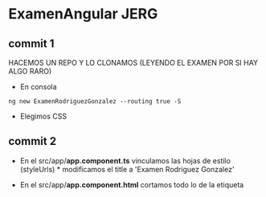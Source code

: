 # ExamenAngular JERG

## commit 1

HACEMOS UN REPO Y LO CLONAMOS (LEYENDO EL EXAMEN POR SI HAY ALGO RARO)

- En consola
~~~
ng new ExamenRodriguezGonzalez --routing true -S
~~~
- Elegimos CSS

## commit 2

- En el src/app/**app.component.ts** vinculamos las hojas de estilo (styleUrls) * modificamos el title a 'Examen Rodriguez Gonzalez'
- En el src/app/**app.component.html** cortamos todo lo de la etiqueta <style> y lo pegamos en src/app/app.component.css
- En **package.json** para modificar los parametros del ng start (puerto...etc) 
    - donde dice:
      ~~~
      "start": "ng serve"
      ~~~
    - debe decir
      ~~~
      "start": "ng serve -o --port 4234"
      ~~~
- En consola

    ~~~
    npm start 
    ~~~

    para sacar por localhost la página.

## commit 3

- instalamos bootstrap
    - En consola:
        ~~~
        npm install bootstrap
        npm i @popperjs/core
        ~~~
Luego navegue a su aplicación angular 13 y abra el archivo angular.json. Y luego agregue el siguiente código en él; como sigue:

    ~~~
"styles": [
              ...
              "node_modules/bootstrap/dist/css/bootstrap.min.css"
          ],
"scripts": [
              ...
               "node_modules/bootstrap/dist/js/bootstrap.min.js"
           ]
    ~~~

angular.json debe de quedar se la siguiente manera y aplicandolo a inmoguanche
    
    ~~~
    {
  "$schema": "./node_modules/@angular/cli/lib/config/schema.json",
  "version": 1,
  "newProjectRoot": "projects",
  "projects": {
    "frontend": {
      "projectType": "application",
      "schematics": {
        "@schematics/angular:application": {
          "strict": true
        }
      },
      "root": "",
      "sourceRoot": "src",
      "prefix": "app",
      "architect": {
        "build": {
          "builder": "@angular-devkit/build-angular:browser",
          "options": {
            "outputPath": "dist/frontend",
            "index": "src/index.html",
            "main": "src/main.ts",
            "polyfills": "src/polyfills.ts",
            "tsConfig": "tsconfig.app.json",
            "assets": [
              "src/favicon.ico",
              "src/assets"
            ],
            "styles": [
              "src/styles.css",
              "node_modules/bootstrap/dist/css/bootstrap.min.css"
            ],
            "scripts": [
              "node_modules/bootstrap/dist/js/bootstrap.min.js"
            ]
          },
          "configurations": {
            "production": {
              "budgets": [
                {
                  "type": "initial",
                  "maximumWarning": "500kb",
                  "maximumError": "1mb"
                },
                {
                  "type": "anyComponentStyle",
                  "maximumWarning": "2kb",
                  "maximumError": "4kb"
                }
              ],
              "fileReplacements": [
                {
                  "replace": "src/environments/environment.ts",
                  "with": "src/environments/environment.prod.ts"
                }
              ],
              "outputHashing": "all"
            },
            "development": {
              "buildOptimizer": false,
              "optimization": false,
              "vendorChunk": true,
              "extractLicenses": false,
              "sourceMap": true,
              "namedChunks": true
            }
          },
          "defaultConfiguration": "production"
        },
        "serve": {
          "builder": "@angular-devkit/build-angular:dev-server",
          "configurations": {
            "production": {
              "browserTarget": "frontend:build:production"
            },
            "development": {
              "browserTarget": "frontend:build:development"
            }
          },
          "defaultConfiguration": "development"
        },
        "extract-i18n": {
          "builder": "@angular-devkit/build-angular:extract-i18n",
          "options": {
            "browserTarget": "frontend:build"
          }
        },
        "test": {
          "builder": "@angular-devkit/build-angular:karma",
          "options": {
            "main": "src/test.ts",
            "polyfills": "src/polyfills.ts",
            "tsConfig": "tsconfig.spec.json",
            "karmaConfig": "karma.conf.js",
            "assets": [
              "src/favicon.ico",
              "src/assets"
            ],
            "styles": [
              "src/styles.css",
              "node_modules/bootstrap/dist/css/bootstrap.min.css"
            ],
            "scripts": [
              "node_modules/bootstrap/dist/js/bootstrap.min.js"
            ]
          }
        }
      }
    }
  },
  "defaultProject": "InmoGuancheCRM"
}

    
    ~~~
    
    
## commit 4

- ENTRAMOS EN src/app/**app.module.ts** E IMPORTAMOS EL MODULO HttpClientModule: (OJO NO TE LO OFRECE, HAY QUE PICARLO TAL CUAL):

- nos tiene que quedar de la siguiente manera
    ~~~
    import { NgModule } from '@angular/core';
    import { BrowserModule } from '@angular/platform-browser';

    import { AppRoutingModule } from './app-routing.module';
    import { AppComponent } from './app.component';

    import { HttpClientModule } from '@angular/common/http';

@NgModule({
declarations: [
AppComponent
],
imports: [
BrowserModule,
AppRoutingModule,
HttpClientModule
],
providers: [],
bootstrap: [AppComponent]
})
export class AppModule { }
    ~~~
- CREAR CORE MODULE
    - En consola:
    ~~~
    ng g m core
    ~~~

- IMPORTAMOS CoreModule EN src/app/app.module.ts, solo en imports, la importacion de CoreModule es automatica:

- Nos tiene que quedar de la siguiente manera:
    ~~~
    import { NgModule } from '@angular/core';
    import { BrowserModule } from '@angular/platform-browser';

    import { AppRoutingModule } from './app-routing.module';
    import { AppComponent } from './app.component';

    import { HttpClientModule } from '@angular/common/http';
    import { CoreModule } from './core/core.module';



    @NgModule({
    declarations: [
        AppComponent
    ],
    imports: [
        BrowserModule,
        AppRoutingModule,
        HttpClientModule,
        CoreModule
    ],
    providers: [],
    bootstrap: [AppComponent]
    })
    export class AppModule { }
    ~~~

- Creamos los componentes del Core.
    - En consola:
    ~~~
    ng g c core/shell
    ng g c core/shell/header
    ng g c core/shell/main
    ng g c core/shell/footer
    ~~~

- En src/app/core/shell/shell.component.html lo dejamos de la siguiente manera:
    ~~~
    <app-shell></app-shell>
    ~~~

- Importamos en src/app/core/core.module.ts el modulo de RouterModule.
    - debe de quedar de la siguiente manera.
        ~~~
        import { NgModule } from '@angular/core';
        import { CommonModule } from '@angular/common';
        import { ShellComponent } from './shell/shell.component';
        import { HeaderComponent } from './shell/header/header.component';
        import { MainComponent } from './shell/main/main.component';
        import { FooterComponent } from './shell/footer/footer.component';
        import { RouterModule } from '@angular/router';



        @NgModule({
        declarations: [
            ShellComponent,
            HeaderComponent,
            MainComponent,
            FooterComponent
        ],
        imports: [
            CommonModule,
            RouterModule
        ]
        })
        export class CoreModule { }
        ~~~

- Dentro de src/app/core/shell/main/main.component.html lo dejamos tal que así
    ~~~
    <div>
        <router-outlet></router-outlet>
    <div>
    ~~~

- Creamos el componente not found dentro del modulo Core.
    - En consola
    ~~~
    ng g c core/not-found
    ~~~

- CREAMOS EL MODULO Y COMPONENTE HOME:
    - En consola
        ~~~
        ng g m home --routing true
        ng g c home/home
        ~~~

## commit 5

- En src/app/core/core.module.ts debemos exportar ShellComponent, debemos de dejar el archivo de la siguiente manera:
    ~~~
    import { NgModule } from '@angular/core';
    import { CommonModule } from '@angular/common';
    import { ShellComponent } from './shell/shell.component';
    import { HeaderComponent } from './shell/header/header.component';
    import { MainComponent } from './shell/main/main.component';
    import { FooterComponent } from './shell/footer/footer.component';
    import { RouterModule } from '@angular/router';



    @NgModule({
    declarations: [
        ShellComponent,
        HeaderComponent,
        MainComponent,
        FooterComponent
    ],
    imports: [
        CommonModule,
        RouterModule
    ],
    exports: [
        ShellComponent
        ]
    })
    export class CoreModule { }
    ~~~

- En src/app/app.component.html lo dejamos con solo lo siguiente:
    ~~~
    <app-shell></app-shell>
    ~~~


- En src/environments/environment.prod.ts modificamos el archivo para que pueda embeber de la api que queremos que expote. En el caso de StarWars queda de la siguiente manera:
    ~~~
    export const environment = {
    production: true,
    logo: '../assets/img/darthVader.jpg',
    host: 'http://swapi.dev/api/',
    itemsPorPagina: 10
    };
    ~~~

- En src/environments/environment.ts lo dejamos de la siguiente manera el codigo no comentado.
    ~~~
    export const environment = {
    production: false,
    logo: '../assets/img/startwars.png',
    host: 'http://swapi.dev/api/',
    itemsPorPagina: 10
    };
    ~~~

- Añadimos rutas en src/app/app-routing.module.ts al loro que el componente not found te da fallo y hay que importarlo. tiene que quedar de la siguiente manera.
    ~~~
    import { NgModule } from '@angular/core';
    import { RouterModule, Routes } from '@angular/router';
    import { NotFoundComponent } from './core/not-found/not-found.component';

    const routes: Routes = [
    {
        path: '',
        loadChildren: () => import('./home/home.module').then(m => m.HomeModule)
        },
        {
        path: "not-found" , component: NotFoundComponent
        },
        {
        path: "**" , //cualquier valor que no este indicado
        redirectTo: "not-found"
        },
    ];

    @NgModule({
    imports: [RouterModule.forRoot(routes)],
    exports: [RouterModule]
    })
    export class AppRoutingModule { }
    ~~~

## commit 6

- En src/app/core/shell/shell.component.html debe de quedar asi:
~~~
<app-header></app-header>
<app-main></app-main>
<app-footer></app-footer>

~~~


- Añadimo Header en src/app/core/shell/header/header.component.html dejandolo de la siguiente manera
~~~
<nav class="navbar navbar-expand-lg navbar-dark bg-dark align-items-center fixed-top">
  <a class="navbar-brand " routerLink="/"><span
  class="sr-only">(current)</span></a>
  <button class="navbar-toggler" type="button" data-toggle="collapse" data-target="#ejercicioProto"
  aria-controls="navbarSupportedContent" aria-controls="ejercicioProto" aria-expanded="false"
  aria-label="Toggle navigation">
  <span class="navbar-toggler-icon"></span>
  </button>

  <div class="collapse navbar-collapse" id="ejercicioProto">
  <ul class="navbar-nav mr-auto">
  <li class="nav-item dropdown pt-3" routerLinkActive="router-link-active">
  <a class="nav-link dropdown-toggle lera" id="navbarDropdown" role="button" data-toggle="dropdown"
  aria-haspopup="true" aria-expanded="false">
  Personajes
  </a>
  <div class="dropdown-menu bg-dark" aria-labelledby="navbarDropdown">
  <a class="dropdown-item text-warning" routerLink="personajes">Todos</a>
  <a class="dropdown-item text-warning" routerLink="personajes/formulario">Crear Personaje</a>
  </div>
  </li>
  </ul>
  </div>
  </nav>

~~~

- CREAMOS EL MODULO DE PERSONAJES O LO QUE SEA:

    - En consola
        ~~~
        ng g m personajes --routing true
        ~~~

- AÑADIMOS LA RUTA EN src/app/app-routing.module.ts
~~~
{
path: 'personajes',
loadChildren: () => import('./personajes/personajes.module').then(m => m.PersonajesModule)
},
~~~


- CREAMOS COMPONENTES DENTRO DEL MODULO PERSONAJES:

    - En consola
~~~
ng g c personajes/personajes
ng g c personajes/personaje-item
ng g c personajes/personaje-form
~~~

- añadimos ruta en src/app/personajes/personajes-routing.module.ts quedando de la siguiente manera
~~~
import { NgModule } from '@angular/core';
import { RouterModule, Routes } from '@angular/router';
import { PersonajesComponent } from './personajes/personajes.component';

const routes: Routes = [
  {
    path: '',
    component: PersonajesComponent
  }
];

@NgModule({
  imports: [RouterModule.forChild(routes)],
  exports: [RouterModule]
})
export class PersonajesRoutingModule { }
~~~

- IMPORTAMOS FORMSMODULE EN src/app/personajes/personajes.module.ts:

~~~
import { NgModule } from '@angular/core';
import { CommonModule } from '@angular/common';

import { PersonajesRoutingModule } from './personajes-routing.module';
import { PersonajesComponent } from './personajes/personajes.component';
import { PersonajeItemComponent } from './personaje-item/personaje-item.component';
import { FormsModule } from '@angular/forms';


@NgModule({
  declarations: [
    PersonajesComponent,
    PersonajeItemComponent
  ],
  imports: [
    CommonModule,
    PersonajesRoutingModule,
    FormsModule
  ]
})
export class PersonajesModule { }

~~~

- CREAMOS INTERFAZ DENTRO DE MODULO PERSONAJES Y DECLARAMOS TODOS LOS ATRIBUTOS QUE APAREZCAN EN LA API:

En Consola:

~~~
ng g i personajes/models/personaje
~~~

Lo dejamos asi:
~~~
export interface Personaje {
  nombre: string;
  estatura: string;
  peso: string;
  colorPelo: string;
  colorPiel: string;
  colorOjos: string;
  fechaNac: string;
  genero: string;
  planeta: string;
  peliculas: any[];
}
~~~

- REAMOS LA CLASE DENTRO DEL MÓDULO PERSONAJES

En consola

~~~
ng g class personajes/models/personaje-impl
~~~

Implemento lo siguiente en la clase personajes/models/personaje-impl

~~~
import { Personaje } from './personaje';

export class PersonajeImpl implements Personaje {
  nombre: string;
  estatura: string;
  peso: string;
  colorPelo: string;
  colorPiel: string;
  colorOjos: string;
  fechaNac: string;
  genero: string;
  planeta: string;
  peliculas: any[];

  // tslint:disable-next-line: max-line-length
  constructor(name: any, height: any, mass: any, hair_color: any, skin_color: any, eye_color: any, birth_year: any, gender: any, homeworld: any, films: any[]) {
    this.nombre = name;
    this.estatura = height;
    this.peso = mass;
    this.colorPelo = hair_color;
    this.colorPiel = skin_color;
    this.colorOjos = eye_color;
    this.fechaNac = birth_year;
    this.genero = gender;
    this.planeta = this.getIdMundo(homeworld);
    this.peliculas = films;
  }

  getIdMundo(url: string): string {
    url = url.slice(0, url.length - 1)
    return url.slice(url.lastIndexOf('/') + 1, url.length);
  }
}
~~~


COMPONENTE CONTENEDOR src/app/personajes/personajes/personajes.component.ts:

~~~
import { Component, OnInit } from '@angular/core';
import { AuxiliarService } from 'src/app/service/auxiliar.service';
import { Personaje } from '../models/personaje';
import { PersonajeImpl } from '../models/personaje-impl';
import { PersonajeService } from '../service/personaje.service';

@Component({
  selector: 'app-personajes',
  templateUrl: './personajes.component.html',
  styleUrls: ['./personajes.component.css']
})
export class PersonajesComponent implements OnInit {
  personajes: Personaje[] = [];
  todosPersonajes: Personaje[] = [];
  personajeVerDatos: Personaje = new PersonajeImpl('','','','','','','','','',[],);
  numPaginas: number = 0;

  constructor(
    private personajeService: PersonajeService,
    private auxService: AuxiliarService) { }

  ngOnInit(): void {
    this.personajeService.getPersonajes().subscribe((response) => this.personajes = this.personajeService.extraerPersonajes(response));
    this.getTodosPersonajes();
  }

  verDatos(personaje: Personaje): void {
    this.personajeVerDatos = personaje;
  }

   onPersonajeEliminar(personaje: Personaje): void {
    console.log(`He eliminado a ${personaje.nombre}`);
    this.personajes = this.personajes.filter(p => personaje !== p)
  }

  getTodosPersonajes(): void {
    this.personajeService.getPersonajes().subscribe(r => {
      this.numPaginas = this.auxService.getPaginasResponse(r);
      for (let index = 1; index <= this.numPaginas; index++) {
        this.personajeService.getPersonajesPagina(index)
          .subscribe(response => {
            this.todosPersonajes.push(...this.personajeService.extraerPersonajes(response));
          });
      }
    });
  }
}
~~~


- modificamos src/app/personajes/personajes/personajes.component.html

~~~
<div class="row">
  <div class="col-10 col-sm-10 col-md-3 col-lg-3 col-xl-3">NOMBRE</div>
  <div class="col-10 col-sm-10 col-md-3 col-lg-2 col-xl-2">GÉNERO</div>
  <div class="col-10 col-sm-10 col-md-3 col-lg-3 col-xl-3">FECHA NACIMIENTO</div> 

</div>

~~~

COMPONENTE PRESENTADOR src/app/personajes/personaje-item/personaje-item.component.ts:

~~~
import { Component, OnInit } from '@angular/core';

@Component({
  selector: 'app-personaje-item',
  templateUrl: './personaje-item.component.html',
  styleUrls: ['./personaje-item.component.css']
})
export class PersonajeItemComponent implements OnInit {

  constructor() { }

  ngOnInit(): void {
  }

}

~~~

COMPONENTE PRESENTADOR src/app/personajes/personaje-item/personaje-item.component.html:
~~~
<div class="row mb-1">
  <hr class='w-100'>
  <div class="col-6 col-sm-6 col-md-2 col-lg-2 col-xl-3"><a class="" data-toggle="modal"
      data-target="#modalPersonaje" (click)='personajeSeleccionado.emit(personaje)'> {{personaje.nombre}}</a></div>
  <div class="col-6 col-sm-6 col-md-3 col-lg-2 col-xl-2">{{personaje.genero | i18nSelect: genderMap}}</div>
  <div class="col-6 col-sm-6 col-md-3 col-lg-3 col-xl-3">{{personaje.fechaNac | lowercase}}</div>
  <div class="col-16 col-sm-6 col-md-3 col-lg-2 col-xl-2">
      <button class="btn btn-info" [routerLink]="['/planeta', personaje.planeta]">Planeta</button>
  </div>
  <div class="col-6 col-sm-6 col-md-2 col-lg-2 col-xl-2">
        <div *ngIf='personaje.colorPelo != "none" && personaje.colorPelo != "n/a"; else elseBlock'>{{personaje.colorPelo}}
        </div>
 </div>
 <ng-template #elseBlock>
      <span>No tengo Pelo</span>
 </ng-template>
</div>

~~~

CREACION SERVICIO GLOBAL (TRANSVERSAL) A TODA LA APLICACION:

En consola:
~~~
ng g service service/auxiliar
~~~


en src/app/service/auxiliar.service.ts

~~~

import { HttpClient } from '@angular/common/http';
import { Injectable } from '@angular/core';
import { Observable } from 'rxjs';
import { environment } from 'src/environments/environment';

@Injectable({
  providedIn: 'root'
})
export class AuxiliarService {
  itemsPorPagina: number = environment.itemsPorPagina;

  constructor(private http: HttpClient) { }

  getItemsResponse(respuestaApi: any): number {
    return respuestaApi.count;
  }

  getPaginasResponse(respuestaApi: any): number {
    return Math.ceil(this.getItemsResponse(respuestaApi) / this.itemsPorPagina);
  }

  getItemsPorPagina(urlEndPoint: string, pagina: number): Observable<any> {
    return this.http.get<any>(`${urlEndPoint}?page=${pagina}`)
  }
}
~~~

AÑADIR COMO PROVEEDOR EL SERVICIO AUXILIARSERVICE EN PERSONAJES MODULE:
debe de quedar asi

~~~
import { NgModule } from '@angular/core';
import { CommonModule } from '@angular/common';

import { PersonajesRoutingModule } from './personajes-routing.module';
import { PersonajesComponent } from './personajes/personajes.component';
import { PersonajeItemComponent } from './personaje-item/personaje-item.component';
import { FormsModule } from '@angular/forms';
import { AuxiliarService } from '../service/auxiliar.service';


NgModule({
  declarations: [PersonajesComponent, 
    PersonajeItemComponent],
  imports: [
    CommonModule,
    PersonajesRoutingModule,
    FormsModule
  ],
  providers: [AuxiliarService]
})
export class PersonajesModule { }

~~~

CREACION SERVICIO EN EL MODULO PERSONAJES

En Consola:

~~~
ng g service personajes/service/personaje
~~~

El archivo src/app/personajes/service/personaje.service.ts debe de quedar asi

~~~
import { HttpClient } from '@angular/common/http';
import { Injectable } from '@angular/core';
import { Observable } from 'rxjs';
import { AuxiliarService } from 'src/app/service/auxiliar.service';
import { environment } from 'src/environments/environment';
import { Personaje } from '../models/personaje';
import { PersonajeImpl } from '../models/personaje-impl';

@Injectable({
  providedIn: 'root'
})
export class PersonajeService {
  private host: string = environment.host;
  private urlEndPoint: string = `${this.host}people`;

  constructor(
    private http: HttpClient,
    private auxService: AuxiliarService) { }


  getPersonajes(): Observable<any> {
    return this.http.get<any>(this.urlEndPoint);
  }

  extraerPersonajes(respuestaApi: any): Personaje[] {
    const personajes: Personaje[] = [];
    respuestaApi.results.forEach((p: any) => {
      personajes.push(this.mapearPersonaje(p));

    });
    return personajes;
  }

  mapearPersonaje(personajeApi: any): PersonajeImpl {
    return new PersonajeImpl(
      personajeApi.name,
      personajeApi.height,
      personajeApi.mass,
      personajeApi.hair_color,
      personajeApi.skin_color,
      personajeApi.eye_color,
      personajeApi.birth_year,
      personajeApi.gender,
      personajeApi.homeworld,
      personajeApi.films);
  }

  create(personaje: Personaje): void {
    console.log(`Se ha creado el personaje: ${JSON.stringify(personaje)}`);
  }

  getPersonajesPagina(pagina: number): Observable<any> {
    return this.auxService.getItemsPorPagina(this.urlEndPoint, pagina);
  }
}
~~~


En src/app/personajes/personaje-form/personaje-form.component.ts
~~~

import { Component, OnInit } from '@angular/core';
import { PersonajeImpl } from '../models/personaje-impl';
import { PersonajeService } from '../service/personaje.service';

@Component({
  selector: 'app-personaje-form',
  templateUrl: './personaje-form.component.html',
  styleUrls: ['./personaje-form.component.css']
})
export class PersonajeFormComponent implements OnInit {
  personaje: PersonajeImpl = new PersonajeImpl('', '', '', '', '', '', '', '', '', []);

  constructor(private personajeService: PersonajeService) { }

  ngOnInit(): void {
  }

  create(): void {
    this.personajeService.create(this.personaje);
  }

}
~~~


